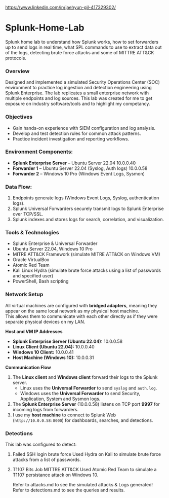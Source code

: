 https://www.linkedin.com/in/jaehyun-gil-417329302/
# Splunk-Home-Lab
Splunk home lab to understand how Splunk works, how to set forwarders up to send logs in real time, what SPL commands to use to extract data out of the logs, detecting brute force attacks and some of MITTRE ATT&amp;CK protocols.



### Overview

Designed and implemented a simulated Security Operations Center (SOC) environment to practice log ingestion and detection engineering using Splunk Enterprise. The lab replicates a small enterprise network with multiple endpoints and log sources. This lab was created for me to get exposure on industry software/tools and to highlight my competancy. 

### Objectives

- Gain hands-on experience with SIEM configuration and log analysis.
- Develop and test detection rules for common attack patterns.
- Practice incident investigation and reporting workflows.

### Environment Components:

- **Splunk Enterprise Server** – Ubuntu Server 22.04 10.0.0.40
- **Forwarder 1** – Ubuntu Server 22.04 (Syslog, Auth logs) 10.0.0.58
- **Forwarder 2** – Windows 10 Pro (Windows Event Logs, Sysmon)

### Data Flow:

1. Endpoints generate logs (Windows Event Logs, Syslog, authentication logs).
2. Splunk Universal Forwarders securely transmit logs to Splunk Enterprise over TCP/SSL.
3. Splunk indexes and stores logs for search, correlation, and visualization.

 ### Tools & Technologies
 
- Splunk Enterprise & Universal Forwarder
- Ubuntu Server 22.04, Windows 10 Pro
- MITRE ATT&CK Framework (simulate MITRE ATT&CK on Windows VM)
- Oracle VirtualBox
- Atomic Red Team
- Kali Linux Hydra (simulate brute force attacks using a list of passwords and specified user)
- PowerShell, Bash scripting

### Network Setup

All virtual machines are configured with **bridged adapters**, meaning they appear on the same local network as my physical host machine.  
This allows them to communicate with each other directly as if they were separate physical devices on my LAN.

**Host and VM IP Addresses**
- **Splunk Enterprise Server (Ubuntu 22.04):** 10.0.0.58
- **Linux Client (Ubuntu 22.04):** 10.0.0.40
- **Windows 10 Client:** 10.0.0.41
- **Host Machine (Windows 10):** 10.0.0.31

**Communication Flow**
1. The **Linux client** and **Windows client** forward their logs to the Splunk server.
   - Linux uses the **Universal Forwarder** to send `syslog` and `auth.log`.
   - Windows uses the **Universal Forwarder** to send Security, Application, System and Sysmon logs.
2. The **Splunk Enterprise Server** (10.0.0.58) listens on TCP port **9997** for incoming logs from forwarders.
3. I use my **host machine** to connect to Splunk Web (`http://10.0.0.58:8000`) for dashboards, searches, and detections.

### Detections
This lab was configured to detect:
1. Failed SSH login brute force
   Used Hydra on Kali to simulate brute force attacks from a list of passwords.
2. T1107 Bits Job MITTRE ATT&CK
   Used Atomic Red Team to simulate a T1107 persistance attack on Windows 10.

   Refer to attacks.md to see the simulated attacks & Logs generated!
   Refer to detections.md to see the queries and results.
